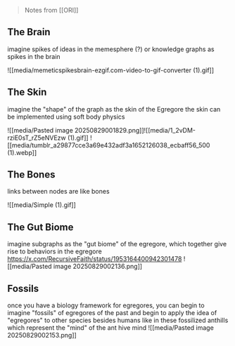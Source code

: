 >Notes from [[ORI]]

## **The Brain**

imagine spikes of ideas in the memesphere (?) or knowledge graphs as spikes in the brain

![[media/memeticspikesbrain-ezgif.com-video-to-gif-converter (1).gif]]

## The Skin

imagine the "shape" of the graph as the skin of the Egregore
the skin can be implemented using soft body physics

![[media/Pasted image 20250829001829.png]]![[media/1_2vDM-rziE0sT_rZ5eNVEzw (1).gif]]
![[media/tumblr_a29877cce3a69e432adf3a1652126038_ecbaff56_500 (1).webp]]
## The Bones

links between nodes are like bones

![[media/Simple (1).gif]]
## The Gut Biome
imagine subgraphs as the "gut biome" of the egregore, which together give rise to behaviors in the egregore
https://x.com/RecursiveFaith/status/1953164400942301478
![[media/Pasted image 20250829002136.png]]

## Fossils

once you have a biology framework for egregores, you can begin to imagine "fossils" of egregores of the past
and begin to apply the idea of "egregores" to other species besides humans
like in these fossilized anthills
which represent the "mind" of the ant hive mind 
![[media/Pasted image 20250829002153.png]]